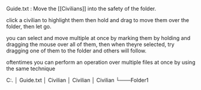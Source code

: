 Guide.txt : Move the [[Civilians]] into the safety of the folder.

click a civilian to highlight them then hold and drag to move them over the folder, then let go.

you can select and move multiple at once by marking them by holding and dragging the mouse over all of them, then when theyre selected, try dragging one of them to the folder and others will follow.

oftentimes you can perform an operation over multiple files at once by using the same technique

C:.
│   Guide.txt
│  Civilian
│  Civilian
│  Civilian
└───Folder1
 